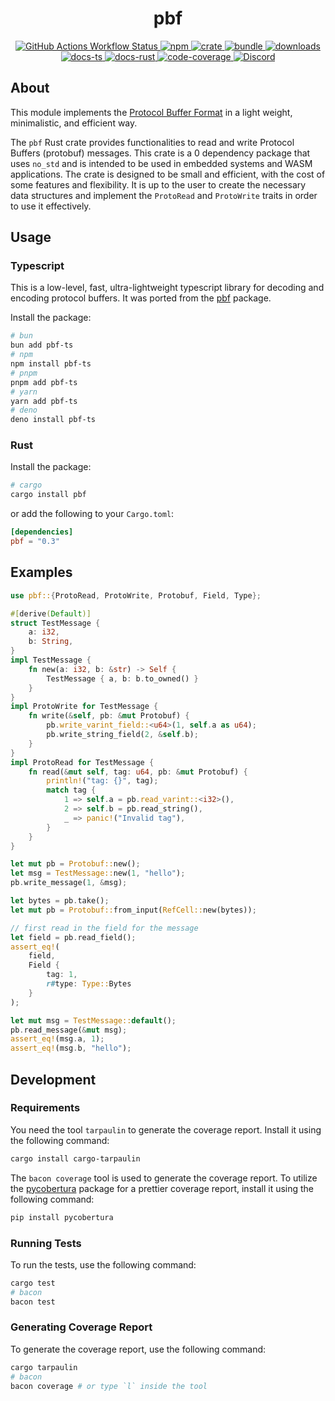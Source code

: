 <h1 style="text-align: center;">
<div align="center">pbf</div>
</h1>

<p align="center">
  <a href="https://img.shields.io/github/actions/workflow/status/Open-S2/pbf/test.yml?logo=github">
    <img src="https://img.shields.io/github/actions/workflow/status/Open-S2/pbf/test.yml?logo=github" alt="GitHub Actions Workflow Status">
  </a>
  <a href="https://npmjs.org/package/pbf-ts">
    <img src="https://img.shields.io/npm/v/pbf-ts.svg?logo=npm&logoColor=white" alt="npm">
  </a>
  <a href="https://crates.io/crates/pbf">
    <img src="https://img.shields.io/crates/v/pbf.svg?logo=rust&logoColor=white" alt="crate">
  </a>
  <a href="https://bundlejs.com/?q=pbf-ts&treeshake=%5B*%5D">
    <img src="https://img.shields.io/bundlejs/size/pbf-ts?exports=*" alt="bundle">
  </a>
  <a href="https://www.npmjs.com/package/pbf-ts">
    <img src="https://img.shields.io/npm/dm/pbf-ts.svg" alt="downloads">
  </a>
  <a href="https://open-s2.github.io/pbf/">
    <img src="https://img.shields.io/badge/docs-typescript-yellow.svg" alt="docs-ts">
  </a>
  <a href="https://docs.rs/pbf">
    <img src="https://img.shields.io/badge/docs-rust-yellow.svg" alt="docs-rust">
  </a>
  <a href="https://coveralls.io/github/Open-S2/pbf?branch=master">
    <img src="https://coveralls.io/repos/github/Open-S2/pbf/badge.svg?branch=master" alt="code-coverage">
  </a>
  <a href="https://discord.opens2.com">
    <img src="https://img.shields.io/discord/953563031701426206?logo=discord&logoColor=white" alt="Discord">
  </a>
</p>

## About

This module implements the [Protocol Buffer Format](https://protobuf.dev/) in a light weight, minimalistic, and efficient way.

The `pbf` Rust crate provides functionalities to read and write Protocol Buffers (protobuf) messages. This crate is a 0 dependency package that uses `no_std` and is intended to be used in embedded systems and WASM applications. The crate is designed to be small and efficient, with the cost of some features and flexibility. It is up to the user to create the necessary data structures and implement the `ProtoRead` and `ProtoWrite` traits in order to use it effectively.

## Usage

### Typescript

This is a low-level, fast, ultra-lightweight typescript library for decoding and encoding protocol buffers. It was ported from the [pbf](https://github.com/mapbox/pbf) package.

Install the package:

```bash
# bun
bun add pbf-ts
# npm
npm install pbf-ts
# pnpm
pnpm add pbf-ts
# yarn
yarn add pbf-ts
# deno
deno install pbf-ts
```

### Rust

Install the package:

```bash
# cargo
cargo install pbf
```

or add the following to your `Cargo.toml`:

```toml
[dependencies]
pbf = "0.3"
```

## Examples

```rust
use pbf::{ProtoRead, ProtoWrite, Protobuf, Field, Type};

#[derive(Default)]
struct TestMessage {
    a: i32,
    b: String,
}
impl TestMessage {
    fn new(a: i32, b: &str) -> Self {
        TestMessage { a, b: b.to_owned() }
    }
}
impl ProtoWrite for TestMessage {
    fn write(&self, pb: &mut Protobuf) {
        pb.write_varint_field::<u64>(1, self.a as u64);
        pb.write_string_field(2, &self.b);
    }
}
impl ProtoRead for TestMessage {
    fn read(&mut self, tag: u64, pb: &mut Protobuf) {
        println!("tag: {}", tag);
        match tag {
            1 => self.a = pb.read_varint::<i32>(),
            2 => self.b = pb.read_string(),
            _ => panic!("Invalid tag"),
        }
    }
}

let mut pb = Protobuf::new();
let msg = TestMessage::new(1, "hello");
pb.write_message(1, &msg);

let bytes = pb.take();
let mut pb = Protobuf::from_input(RefCell::new(bytes));

// first read in the field for the message
let field = pb.read_field();
assert_eq!(
    field,
    Field {
        tag: 1,
        r#type: Type::Bytes
    }
);

let mut msg = TestMessage::default();
pb.read_message(&mut msg);
assert_eq!(msg.a, 1);
assert_eq!(msg.b, "hello");
```

## Development

### Requirements

You need the tool `tarpaulin` to generate the coverage report. Install it using the following command:

```bash
cargo install cargo-tarpaulin
```

The `bacon coverage` tool is used to generate the coverage report. To utilize the [pycobertura](https://pypi.org/project/pycobertura/) package for a prettier coverage report, install it using the following command:

```bash
pip install pycobertura
```

### Running Tests

To run the tests, use the following command:

```bash
cargo test
# bacon
bacon test
```

### Generating Coverage Report

To generate the coverage report, use the following command:

```bash
cargo tarpaulin
# bacon
bacon coverage # or type `l` inside the tool
```
